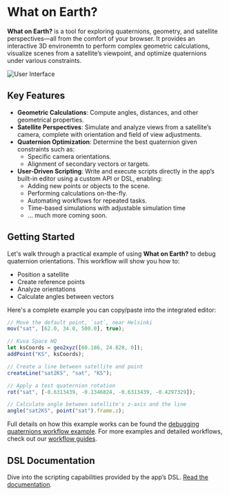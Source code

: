 # What on Earth?

**What on Earth?** is a tool for exploring quaternions, geometry, and satellite
perspectives—all from the comfort of your browser. It provides an interactive
3D environemtn  to perform complex geometric calculations, visualize scenes
from a satellite’s viewpoint, and optimize quaternions under various
constraints.

 ![User Interface](/assets/main_ui.png)                                                     

## Key Features

- **Geometric Calculations**: Compute angles, distances, and other geometrical
properties.
- **Satellite Perspectives**: Simulate and analyze views from a satellite’s
camera, complete with orientation and field of view adjustments.
- **Quaternion Optimization**: Determine the best quaternion given constraints
such as:
  - Specific camera orientations.
  - Alignment of secondary vectors or targets.
- **User-Driven Scripting**: Write and execute scripts directly in the app’s
built-in editor using a custom API or DSL, enabling:
  - Adding new points or objects to the scene.
  - Performing calculations on-the-fly.
  - Automating workflows for repeated tasks.
  - Time-based simulations with adjustable simulation time
  - ... much more coming soon.

## Getting Started

Let's walk through a practical example of using **What on Earth?** to debug
quaternion orientations. This workflow will show you how to:

- Position a satellite
- Create reference points
- Analyze orientations
- Calculate angles between vectors

Here's a complete example you can copy/paste into the integrated editor:

```javascript
// Move the default point, `sat`, near Helsinki
mov("sat", [62.0, 34.0, 500.0], true);

// Kuva Space HQ
let ksCoords = geo2xyz([60.186, 24.828, 0]);
addPoint("KS", ksCoords);

// Create a line between satellite and point
createLine("sat2KS", "sat", "KS");

// Apply a test quaternion rotation
rot("sat", [-0.6313439, -0.1346824, -0.6313439, -0.4297329]);

// Calculate angle between satellite's z-axis and the line
angle("sat2KS", point("sat").frame.z);
```

Full details on how this example works can be found the [debugging quaternions
workflow example](/workflows/debugging-quaternions). For more examples and
detailed workflows, check out our [workflow guides](/workflows/overview).

## DSL Documentation

Dive into the scripting capabilities provided by the app’s DSL. [Read the
documentation](/dsl/overview).

